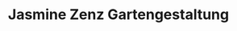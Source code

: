 ---
title: "Jasmine Zenz Gartengestaltung"
url: /groebming/jasmine-zenz-gartengestaltung/
shop: Blumen
---